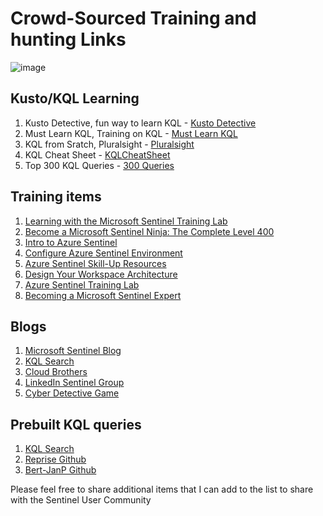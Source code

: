 # **Crowd-Sourced Training and hunting Links**

![image](https://github.com/MSJosh/documentation/assets/120500937/608929d8-d8c9-4c91-87bb-51e4d64f6ce9)



## **Kusto/KQL Learning**
1. Kusto Detective, fun way to learn KQL - [Kusto Detective](https://detective.kusto.io)
2. Must Learn KQL, Training on KQL - [Must Learn KQL](https://github.com/rod-trent/MustLearnKQL)
3. KQL from Sratch, Pluralsight - [Pluralsight](https://www.pluralsight.com/courses/kusto-query-language-kql-from-scratch)
4. KQL Cheat Sheet - [KQLCheatSheet](https://github.com/MSJosh/documentation/blob/main/Sentinel/Training%20Documents/kql_cheat_sheet_v01%20(2).pdf)
5. Top 300 KQL Queries - [300 Queries](https://github.com/MSJosh/documentation/blob/main/Sentinel/Training%20Documents/Top%20300%20Azure%20Sentinel%20KQL%20Query%20_%20%20(1).pdf)

## **Training items**
1. [Learning with the Microsoft Sentinel Training Lab](https://techcommunity.microsoft.com/t5/microsoft-sentinel-blog/learning-with-the-microsoft-sentinel-training-lab/ba-p/2953403)
2. [Become a Microsoft Sentinel Ninja: The Complete Level 400](https://techcommunity.microsoft.com/t5/microsoft-sentinel-blog/become-a-microsoft-sentinel-ninja-the-complete-level-400/ba-p/1246310)
3. [Intro to Azure Sentinel](https://learn.microsoft.com/en-us/training/modules/intro-to-azure-sentinel/)
4. [Configure Azure Sentinel Environment](https://learn.microsoft.com/en-us/training/paths/sc-200-configure-azure-sentinel-environment/)
5. [Azure Sentinel Skill-Up Resources](https://learn.microsoft.com/en-us/azure/sentinel/skill-up-resources)
6. [Design Your Workspace Architecture](https://learn.microsoft.com/en-us/azure/sentinel/design-your-workspace-architecture)
7. [Azure Sentinel Training Lab](https://github.com/Azure/Azure-Sentinel/blob/master/Solutions/Training/Azure-Sentinel-Training-Lab/README.md)
8. [Becoming a Microsoft Sentinel Expert](https://cloudacademy.com/learning-paths/becoming-a-microsoft-sentinel-expert-4465/)

## **Blogs**
1. [Microsoft Sentinel Blog](https://techcommunity.microsoft.com/t5/microsoft-sentinel-blog/bg-p/MicrosoftSentinelBlog)
2. [KQL Search](https://kqlquery.com)
3. [Cloud Brothers](https://cloudbrothers.info)
4. [LinkedIn Sentinel Group](https://www.linkedin.com/groups/8768381/)
5. [Cyber Detective Game](https://kc7cyber.com/go/F201F9)


## **Prebuilt KQL queries**
1. [KQL Search](https://www.kqlsearch.com)
2. [Reprise Github](https://github.com/reprise99/Sentinel-Queries)
3. [Bert-JanP Github](https://github.com/Bert-JanP)



Please feel free to share additional items that I can add to the list to share with the Sentinel User Community
